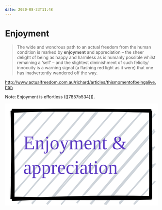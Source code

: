 ```yaml
---
date: 2020-08-23T11:48
---
```


# Enjoyment

> The wide and wondrous path to an actual freedom from the human condition is marked by **enjoyment** and appreciation – the sheer delight of being as happy and harmless as is humanly possible whilst remaining a ‘self’ – and the slightest diminishment of such felicity/ innocuity is a warning signal (a flashing red light as it were) that one has inadvertently wandered off the way.

<http://www.actualfreedom.com.au/richard/articles/thismomentofbeingalive.htm>

Note: Enjoyment is effortless ([[7857b534]]).

<svg version="1.1" xmlns="http://www.w3.org/2000/svg" viewBox="0 0 222.5 148.5">
  <!-- svg-source:excalidraw -->
  <defs>
    <style>
      @font-face {
        font-family: "Virgil";
        src: url("https://excalidraw.com/FG_Virgil.woff2");
      }
      @font-face {
        font-family: "Cascadia";
        src: url("https://excalidraw.com/Cascadia.woff2");
      }
    </style>
  </defs>
  <rect x="0" y="0" width="222.5" height="148.5" fill="#ffffff"></rect><g transform="translate(10 10) rotate(0 101.25 64.25)"><path d="M0 0 C0 0, 0 0, 0 0 M0 0 C0 0, 0 0, 0 0 M-1.3572651257552888 25.4154718534044 C10.12887601928728 14.49455473721312, 16.844561465670047 7.229389175221197, 21.856078448051477 0.5599876878946546 M-0.6713564375229861 24.913761514886378 C7.712646611823638 14.586023338897478, 15.92298873406286 5.432318505655541, 21.508113280216122 -0.06662889251713722 M1.5560212973504477 48.00485675842397 C11.37966777327267 35.53532278739059, 25.495757593637407 20.099148683671267, 43.93092095162325 1.0796993960021979 M-0.6210258826614208 49.76043040552072 C9.829765510655317 36.852050987552175, 19.472202486191474 26.739476160519747, 42.438702231827904 0.189876154842878 M1.042767109554113 74.67231482858209 C17.2062879091589 52.284145961684764, 38.251936037777995 29.26307850975698, 63.317572994989945 -0.042293455216430687 M-0.32398955503493454 73.9613584506735 C22.915787330330957 47.131295913558105, 44.18747796509718 21.211948483839656, 63.18167864987035 0.20177327678785417 M-1.872353754937805 98.21352010713682 C30.6151714918767 65.68870167105356, 58.720897797699415 32.640734986914964, 86.39579532033906 -1.3752047329487311 M-0.8496286962182893 98.17482955688402 C18.361421715084944 77.55167526390458, 37.109372291536616 55.93470489998514, 85.48954497574971 -0.9855884055884587 M1.7837875040432039 121.76858956645509 C26.56149395052306 92.61918543488676, 55.04238814881607 60.65501000824899, 105.7445674198581 1.0000329456177965 M0.9760521931757751 121.57739868480047 C31.441378299582983 87.82364288759963, 61.24372891817677 55.48783193926204, 107.29644427587223 -0.3522503961923107 M10.744128726570729 134.41882562667615 C38.45095474677842 100.19759941626282, 68.89845328772142 67.25500565751297, 125.36102850674405 -1.6295222064815746 M8.569279527439598 136.27313436784334 C43.139344373749516 95.81006682411049, 79.58602284919252 55.429063013115396, 126.12460121265366 0.7885647562928213 M28.879472328775314 135.3870694392759 C59.33262543268441 103.26112633671676, 88.38338527384211 69.975917358289, 149.15971363116543 -1.5026594668798907 M29.154066171922473 136.30647199576978 C76.54293855009243 81.31868135010238, 125.29885845066508 27.103964973192404, 147.77105816048126 0.7091151375151412 M50.60836375202482 136.50218291129946 C90.18891287790429 85.7859444488723, 133.08583248134107 41.42948327226257, 170.91119950631924 -1.7307581225418858 M51.35958989221101 136.93919583890616 C96.45894059823169 85.92102993293085, 140.93460131794743 33.84082823958538, 168.43382103177078 0.732896948791165 M71.63868873850676 137.11682717555934 C113.24135021855744 86.43785470760108, 157.8889882520918 35.413134105291206, 190.741340624393 0.8083742093449473 M72.14929062971147 136.38071751834624 C97.57476017051151 106.77890639930337, 123.44134428947976 78.58794142255165, 191.39859539292848 -0.8466938137853504 M94.37755178040861 134.57194461486804 C133.1713716878792 88.21494908326531, 171.330393596904 44.41583442349143, 208.4138560536311 4.878468642929761 M94.41824895083009 135.0650580301838 C130.0887852978837 94.82315635817568, 168.5122236114419 51.85205239348868, 208.50887326141753 5.4541057022159976 M113.80627611991788 136.3217588620381 C134.07461891801353 113.92047578522215, 151.66030778685968 90.73781393067785, 207.3007981774204 27.80218124570324 M115.05568604697312 136.58834774551258 C142.33392121715104 105.54772729004222, 169.8302007800913 73.23523156292998, 208.32390184484353 30.039311427567142 M134.69934472023155 136.81348438010474 C158.5258421420101 107.06998438304068, 182.48565701643986 80.50654299298654, 206.24533054968265 53.284679904240264 M136.3514047055563 137.40103599064906 C160.65616586406654 108.06143663081934, 185.99088056023436 79.61758942509834, 208.16896139634696 52.86927923712422 M156.1236363815182 134.59348814143493 C168.13423152865076 123.6890772668699, 180.82979651840216 109.09614828440448, 206.26412363361487 78.4059915815761 M156.68252542596693 136.7265527262415 C169.25815898027844 121.40092427115712, 184.1936780222595 105.19341751500221, 209.0252609533436 77.26555220720374 M177.37707156697473 136.96054710906398 C183.3437269574275 128.78035707609712, 191.41911078754327 123.27673870549378, 207.44806664241395 103.85942449074608 M178.6396322456207 136.0270660286064 C185.81345788946396 128.70925771391134, 192.36680793064613 121.03281218341263, 208.6181501782491 102.96178278912228" stroke="#ced4da" stroke-width="2" fill="none"></path><path d="M-0.645188118550431 1.542105452146005 C51.2159240699686 -1.1791372487889742, 99.12847534770958 -1.1824020940900064, 201.24892876125716 1.2649466443923227 M-0.27714922849007884 -0.28867044459480606 C44.006239436757035 0.331506671414563, 85.65695970995054 0.379785172181496, 203.02311328529092 0.1936782785922233 M201.45004535838962 1.639494825154543 C202.5047052689176 44.988063984084874, 202.73657365518622 89.82825988251716, 201.33278430625796 129.8312473781407 M202.02361049689353 0.2022955473512411 C200.97159032960423 43.520514655020094, 202.04389523406513 85.42663010973484, 201.997544253245 128.45864838920534 M203.47826023865426 126.73816807904548 C142.38769015590796 125.40647084647274, 85.95998509622149 126.42979048946059, -0.1447253399350755 129.75771599397095 M202.35055969179027 127.90484640756863 C135.10272389151396 129.35464500520337, 68.18968973812447 128.94632998368866, -0.0016880911702159792 127.63678112250447 M1.5464615933597088 129.7475730665028 C2.395302774431184 103.58748651994392, 1.1495176572818309 78.24739585351199, 1.1290525309741497 0.4947226531803608 M-0.2961487527936697 129.10355389676988 C1.1787525164615362 85.02294782930986, 1.6072547781001776 41.84066291358323, -0.13252917490899563 0.6841979678720236" stroke="#000000" stroke-width="4" fill="none"></path></g><g transform="translate(26.5 41) rotate(0 89.85810810810813 35.75)"><text x="0" y="25.75" font-family="Virgil, Segoe UI Emoji" font-size="27.82702702702709px" fill="#5f3dc4" text-anchor="start" style="white-space: pre;" direction="ltr">Enjoyment &amp; </text><text x="0" y="61.5" font-family="Virgil, Segoe UI Emoji" font-size="27.82702702702709px" fill="#5f3dc4" text-anchor="start" style="white-space: pre;" direction="ltr">appreciation</text></g></svg>


